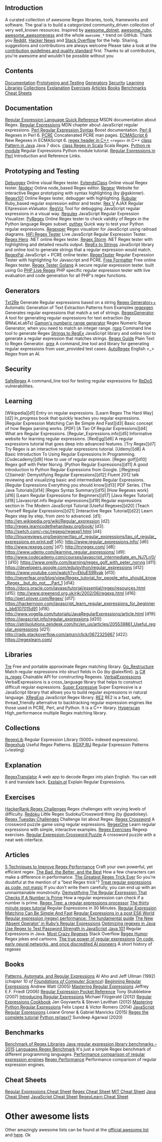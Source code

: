 ## Introduction
A curated collection of awesome Regex libraries, tools, frameworks and software. The goal is to build a categorized community_driven collection of very well_known resources.
Inspired by [awesome_dotnet](https://github.com/quozd/awesome_dotnet), [awesome_ruby](https://github.com/markets/awesome_ruby), [awesome_awesomeness](https://github.com/bayandin/awesome_awesomeness) and the whole `awesome_*` trend on GitHub. Thank you [Reddit](http://www.reddit.com/r/regex), [Hacker News](https://news.ycombinator.com/item?id=9581225) and [Stack Overflow](http://stackoverflow.com/tags/regex/info) for the help.
Sharing, suggestions and contributions are always welcome Please take a look at the [contribution guidelines and quality standard](https://github.com/aloisdg/awesome_regex/blob/master/CONTRIBUTING.md) first. Thanks to all contributors, you're awesome and wouldn't be possible without you
## Contents
[Documentation](#documentation)
[Prototyping and Testing](#prototyping_and_testing)
[Generators](#generators)
[Security](#security)
[Learning](#learning)
[Libraries](#libraries)
[Collections](#collections)
[Explanation](#explanation)
[Exercises](#exercises)
[Articles](#articles)
[Books](#books)
[Benchmarks](#benchmarks)
[Cheat Sheets](#cheat_sheets)
## Documentation
[Regular Expression Language Quick Reference](https://msdn.microsoft.com/en_us/library/az24scfc(v=vs.110).aspx) MSDN documentation about Regex.
[Regular Expressions](https://developer.mozilla.org/en_US/docs/Web/JavaScript/Guide/Regular_Expressions) MDN chapter about JavaScript regular expressions.
[Perl Regular Expression Syntax](http://www.boost.org/doc/libs/1_43_0/libs/regex/doc/html/boost_regex/syntax/perl_syntax.html) Boost documentation.
[Perl 6](https://docs.perl6.org/language/regexes) Regexes in Perl 6.
[PCRE](http://pcre.org/pcre.txt) Concatenated PCRE man pages.
[ECMAScript 6](http://2ality.com/2015/07/regexp_es6.html) New Regexes in ECMAScript 6.
[regex header in C++](http://www.cplusplus.com/reference/regex/) `<regex>` in C++
[class Pattern in Java](https://docs.oracle.com/javase/7/docs/api/java/util/regex/Pattern.html) Java 7 docs.
[class Regex in Scala](http://www.scala_lang.org/api/2.12.1/scala/util/matching/Regex.html) Scala Regex.
[Python re module](https://pymotw.com/3/re/) Regular Expressions Python module tutorial.
[Regular Expressions in Perl](http://perl_begin.org/topics/regular_expressions/) Introduction and Reference Links.
## Prototyping and Testing
[Debuggex](https://www.debuggex.com/) Online visual Regex tester.
[ExtendsClass](https://extendsclass.com/regex_tester.html) Online visual Regex tester.
[Nodexr](https://www.nodexr.net) Online node_based Regex editor.
[Regexr](http://regexr.com/) Website for interactive Regex prototyping with syntax highlighting (by @gskinner).
[Regex101](https://regex101.com/) Online Regex tester, debugger with highlighting.
[Rubular](http://rubular.com/) Ruby_based regular expression editor and tester.
[Rex V](http://www.rexv.org/) AJAX Regular EXpression eValuator.
[RegViz](http://regviz.org/) Tool for debugging JavaScript regular expressions in a visual way.
[Regulex](https://jex.im/regulex) JavaScript Regular Expression Visualizer.
[PyRegex](http://www.pyregex.com/) Online Regex tester to check validity of Regex in the Python language Regex subset.
[pythex](http://pythex.org/) Quick way to test your Python regular expressions.
[Regexper](http://regexper.com/) Regex visualizer for JavaScript using railroad diagrams.
[HiFi Regex Tester](http://www.gethifi.com/tools/regex) Live JavaScript Regular Expression Tester.
[Regex Hero](http://regexhero.net/tester/) .NET online Regex tester.
[Regex Storm](http://regexstorm.net/tester) .NET Regex tester with highlighting and detailed results output.
[RegEx to Strings](https://www.wimpyprogrammer.com/regex_to_strings/) JavaScript library and online tool to generate strings that a regular expression would match.
[RegexPal](http://www.regexpal.com) JavaScript + PCRE online tester.
[RegexTester](http://www.regextester.com) Regular Expression Tester with highlighting for Javascript and PCRE.
[Free Formatter](http://www.freeformatter.com/regex_tester.html) Free online Regex tester.
[Regex Tester Golang](https://regex_golang.appspot.com/assets/html/index.html) A secure regular expression tester. built using Go
[PHP Live Regex](https://www.phpliveregex.com) PHP specific regular expression tester with live evaluation and code generation for all PHP's regex functions.
## Generators
[Txt2Re](https://www.txt2re.com/index_php3.html) Generate Regular expressions based on a string
[Regex Generator++](http://regex.inginf.units.it) Automatic Generation of Text Extraction Patterns from Examples
[regexgen](https://github.com/devongovett/regexgen) Generates regular expressions that match a set of strings.
[RegexGenerator](https://github.com/MaLeLabTs/RegexGenerator) A tool for generating regular expressions for text extraction (by @MaLeLabTs)
[Gamon's numberic range generator](http://gamon.webfactional.com/regexnumericrangegenerator/) Regex Numeric Range Generator, when you need to match an integer range.
[rgxg](https://rgxg.github.io) Command line tool to generate Regex
[Strings to RegEx](https://www.wimpyprogrammer.com/strings_to_regex/) JavaScript library and online tool to generate a regular expression that matches strings.
[Regex Guide](https://regex.guide/playground) Plain Text to Regex Generator.
[grex](https://github.com/pemistahl/grex) A command_line tool and library for generating regular expressions from user_provided test cases.
[AutoRegex](https://www.autoregex.xyz/home) English <_> Regex from an AI.
## Security
[SafeRegex](https://github.com/jkutner/saferegex) A command_line tool for testing regular expressions for [ReDoS](https://owasp.org/www_community/attacks/Regular_expression_Denial_of_Service___ReDoS) vulnerabilities.
## Learning
[Wikipedia][d1] Entry on regular expressions.
[Learn Regex The Hard Way][d2] In_progress book that quickly teaches you regular expressions.
[Regular Expression Matching Can Be Simple And Fast][d3] Basic concept of how Regex parsing works.
[PDF] [A Tao Of Regular Expressions][d4] What are Regular Expressions.
[Regular_Expressions.info][d5] Informative website for learning regular expressions.
[RexEgg][d6] A regular expressions tutorial that goes deep into advanced features.
[Try Regex][d7] Try Regex is an interactive regular expressions tutorial.
[Udemy][d8] A Basic Introduction To Using Regular Expressions In Programming.
[Codecademy][d9] How to use of regular expression.
[Regex golf][d10] Regex golf with Peter Norvig.
[Python Regular Expressions][d11] A good introduction to Python Regular Expressions from Google.
[/Reg(exp){2}lained/: Demystifying Regular Expressions][d12] Fluent 2012 talk reviewing and visualizing basic and intermediate Regular Expressions.
[Regular Expressions Everything you should know][d13] PDF Series.
[The Java Tutorials][d14]
[Regex Syntax Summary][d15]
[How Regexes work][d16]
[Learn Regular Expressions for Beginners][d17]
[Java Regex Tutorial][d18]
[Javascript.info Regular expressions][d19] Regular expressions section in The Modern JavaScript Tutorial
[Useful Regexes][d20]
[Teach Yourself Regular Expressions][d21]
[Interactive Regex Tutorial][d22] Learn Regex step by step, from zero to advanced.
[d1]: http://en.wikipedia.org/wiki/Regular_expression
[d2]: http://regex.learncodethehardway.org/book/
[d3]: http://swtch.com/~rsc/regexp/regexp1.html
[d4]: http://linuxreviews.org/beginner/tao_of_regular_expressions/tao_of_regular_expressions.en.print.pdf
[d5]: http://www.regular_expressions.info/
[d6]: http://www.rexegg.com/
[d7]: http://tryregex.com/
[d8]: https://www.udemy.com/learning_regular_expressions/
[d9]: http://www.codecademy.com/courses/javascript_intermediate_en_NJ7Lr/0/1
[d10]: https://www.oreilly.com/learning/regex_golf_with_peter_norvig
[d11]: https://developers.google.com/edu/python/regular_expressions
[d12]: https://www.youtube.com/watch?v=EkluES9Rvak
[d13]: http://neverfear.org/blog/view/Regex_tutorial_for_people_who_should_know_Regex__but_do_not___Part_1
[d14]: https://docs.oracle.com/javase/tutorial/essential/regex/resources.html
[d15]: http://www.greenend.org.uk/rjk/2002/06/regexp.html
[d16]: http://perl.plover.com/Regex/
[d17]: https://hackernoon.com/javascript_learn_regular_expressions_for_beginners_bb6107015d91
[d18]: http://www.vogella.com/tutorials/JavaRegularExpressions/article.html
[d19]: https://javascript.info/regular_expressions
[d20]: https://atrilsolutions.zendesk.com/hc/en_us/articles/205539861_Useful_regular_expressions
[d21]: http://rads.stackoverflow.com/amzn/click/0672325667
[d22]: https://regexlearn.com/
## Libraries
[Tre](https://laurikari.net/tre/) Free and portable approximate Regex matching library.
[Go_Restructure](https://github.com/alexflint/go_restructure) Match regular expressions into struct fields in Go (by @alexflint). [js](https://github.com/benjamingr/js_restructure) [C#](https://gist.github.com/benjamingr/4de21494b3e76088e5f7)
[js_regex](https://github.com/wyantb/js_regex) Chainable API for constructing Regexes.
[VerbalExpressions](https://github.com/VerbalExpressions) VerbalExpressions is a cross_language library that helps to construct difficult regular expressions.
[Super Expressive](https://github.com/francisrstokes/super_expressive) Super Expressive is a JavaScript library that allows you to build regular expressions in natural language.
[XRegExp](http://xregexp.com) JavaScript Regex library.
[RE2](https://github.com/google/re2) RE2 is a fast, safe, thread_friendly alternative to backtracking regular expression engines like those used in PCRE, Perl, and Python. It is a C++ library.
[Hyperscan](https://github.com/01org/hyperscan) High_performance multiple Regex matching library.
## Collections
[RegexLib](http://regexlib.com/) Regular Expression Library (5000+ indexed expressions).
[Regexhub](https://projects.lukehaas.me/regexhub/) Useful Regex Patterns.
[RGXP.RU](https://rgxp.ru/) Regular Expression Patterns (+testing)
## Explanation
[RegexTranslator](https://www.regextranslator.com/) A web app to decode Regex into plain English. You can edit it and translate back.
[Explain.pl](http://rick.measham.id.au/paste/explain.pl) Explain Regular Expressions.
## Exercises
[HackerRank Regex Challenges](https://www.hackerrank.com/domains/regex/re_introduction) Regex challenges with varying levels of difficulty.
[Redoku](http://padolsey.github.io/redoku/) Little Regex Sudoku/Crossword thing (by @padolsey).
[Regex Tuesday Challenges](https://github.com/callumacrae/regex_tuesday) Challenge list about Regex.
[Regex Crossword](http://regexcrossword.com) A crossword puzzle game using regular expressions.
[RegexOne](http://regexone.com) Learn regular expressions with simple, interactive examples.
[Regex Exercises](https://regex.sketchengine.co.uk/) Regexp exercises.
[Regular Expression Crossword Puzzle](http://gregable.com/2015/12/regular_expression_crossword_puzzle.html) A crossword puzzle with a neat web interface.
## Articles
[5 Techniques to Improve Regex Performance](https://www.loggly.com/blog/five_invaluable_techniques_to_improve_regex_performance/) Craft your own powerful, yet efficient regex.
[The Bad, the Better, and the Best](https://www.loggly.com/blog/regexes_the_bad_better_best/) How a few characters can make a difference in performance.
[The Greatest Regex Trick Ever](http://www.rexegg.com/regex_best_trick.html) So you're doubtful at the mention of a "best Regex trick"?
[Treat regular expressions as code, not magic](http://alexwlchan.net/2016/04/regexes_are_code/) If you don’t write them carefully, you can end up with an unmaintainable monstrosity.
[Demystifying The Regular Expression That Checks If A Number Is Prime](https://iluxonchik.github.io/regular_expression_check_if_number_is_prime/) How a regular expression can check if a number is prime.
[Regex Tree: a regular expressions processor](https://medium.com/@DmitrySoshnikov/regexp_tree_a_regular_expressions_parser_with_a_simple_ast_format_bcd4d5580df6)
[The thirty minute regex tutorial](https://www.codeproject.com/Articles/9099/The_Minute_Regex_Tutorial) Regular Expressions in 30 Minutes.
[Regular Expression Matching Can Be Simple And Fast](https://swtch.com/~rsc/regexp/regexp1.html)
[Regular Expressions in a post ES6 World](https://ponyfoo.com/articles/regular_expressions_post_es6)
[Regular expression (regex) performance: The fundamental guide](https://medium.com/@lennartkoopmann/regular_expression_regex_performance_the_fundamental_guide_3d39e6af33af)
[The New ‘Absent Operator’ in Ruby’s Regular Expressions](https://medium.com/rubyinside/the_new_absent_operator_in_ruby_s_regular_expressions_7c3ef6cd0b99)
[Optimizing regexes in Java](http://www.javaworld.com/article/2077757/core_java/optimizing_regular_expressions_in_java.html)
[Use Regex to Test Password Strength in JavaScript](https://dzone.com/articles/use_regex_test_password)
[Java 101](http://www.javaworld.com/article/3188545/learn_java/java_101_regular_expressions_in_java_part_1.html) Regular Expressions in Java.
[Most Crazy Regexes](https://stackoverflow.com/questions/800813/what_is_the_most_difficult_challenging_regular_expression_you_have_ever_written) Stack Overflow
[Regex Humor](http://www.rexegg.com/regex_humor.html) Regex jokes and cartoons.
[The true power of regular expressions](https://nikic.github.io/2012/06/15/The_true_power_of_regular_expressions.html)
[On code, early neural networks, and once discredited AI pioneers](https://whyisthisinteresting.substack.com/p/the_regular_expression_edition) A short history of regexes
## Books
[Patterns, Automata, and Regular Expressions](http://infolab.stanford.edu/~ullman/focs/ch10.pdf) Al Aho and Jeff Ullman (1992) (*chapter 10 of [Foundations of Computer Science](http://infolab.stanford.edu/~ullman/focs.html)*)
[Beginning Regular Expressions](http://shop.oreilly.com/product/9780764574894.do) Andrew Watt (2005)
[Mastering Regular Expressions](http://shop.oreilly.com/product/9780596528126.do) Jeffrey E.F. Friedl (2006)
[Regular Expression Pocket Reference](http://shop.oreilly.com/product/9780596514273.do) Tony Stubblebine (2007)
[Introducing Regular Expressions](http://shop.oreilly.com/product/0636920012337.do) Michael Fitzgerald (2012)
[Regular Expressions Cookbook](http://shop.oreilly.com/product/0636920023630.do) Jan Goyvaerts & Steven Levithan (2012)
[Mastering Python Regular Expressions](http://shop.oreilly.com/product/9781783283156.do) Felix Lopez & Victor Romero (2014)
[JavaScript Regular Expressions](http://shop.oreilly.com/product/9781783282258.do) Loiane Groner & Gabriel Manricks (2015)
[Regex the complete tutorial](https://www.princeton.edu/~mlovett/reference/Regular_Expressions.pdf)
[Python re(gex)?](https://github.com/learnbyexample/py_regular_expressions) Sundeep Agarwal (2020)
## Benchmarks
[Benchmark of Regex Libraries](http://lh3lh3.users.sourceforge.net/reb.shtml)
[Java regular expression library benchmarks – 2015](https://www.javaadvent.com/2015/12/java_regular_expression_library_benchmarks_2015.html)
[Languages Regex Benchmark](https://github.com/mariomka/regex_benchmark) It's just a simple Regex benchmark of different programming languages.
[Performance comparison of regular expression engines](http://sljit.sourceforge.net/regex_perf.html)
[Regex Performance](https://github.com/rust_leipzig/regex_performance) Performance comparison of regular expression engines.
## Cheat Sheets
[Regular Expressions Cheat Sheet](https://www.cheatography.com/davechild/cheat_sheets/regular_expressions/)
[Regex Cheat Sheet](http://www.rexegg.com/regex_quickstart.html)
[MIT Cheat Sheet](http://web.mit.edu/hackl/www/lab/turkshop/slides/regex_cheatsheet.pdf)
[Java Cheat Sheet](https://zeroturnaround.com/rebellabs/java_regular_expressions_cheat_sheet/)
[JavaScript Cheat Sheet](https://www.debuggex.com/cheatsheet/regex/javascript)
[RegexLearn Cheat Sheet](https://regexlearn.com/cheatsheet)
# Other awesome lists
Other amazingly awesome lists can be found at the [official awesome list](https://github.com/sindresorhus/awesome) and [here](https://github.com/jnv/lists).
Ok